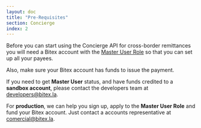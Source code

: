 ```yaml
---
layout: doc
title: "Pre-Requisites"
section: Concierge
index: 2
---
```


Before you can start using the Concierge API for cross-border remittances you 
will need a Bitex account with the [Master User Role](/docs/authentication/master_user) so that you can set up all your payees.

Also, make sure your Bitex account has funds to issue the payment.

If you need to get **Master User** status, and have funds credited to a **sandbox account**, please contact the developers team at [developers@bitex.la](mailto:developers@bitex.la).

For **production**, we can help you sign up, apply to the **Master User Role** and fund your Bitex account. Just contact a accounts representative at [comercial@bitex.la](mailto:comercial@bitex.la).
